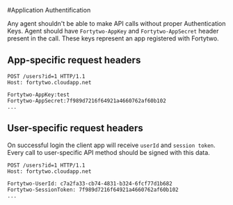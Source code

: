 #Application Authentification

Any agent shouldn't be able to make API calls without proper Authentication Keys.
Agent should have `Fortytwo-AppKey` and `Fortytwo-AppSecret` header present in the call. These keys represent an app registered with Fortytwo.
  
## App-specific request headers 
```http 
POST /users?id=1 HTTP/1.1
Host: fortytwo.cloudapp.net
  
Fortytwo-AppKey:test
Fortytwo-AppSecret:7f989d7216f64921a4660762af60b102
...
```

## User-specific request headers 

On successful login the client app will receive `userId` and `session token`. Every call to user-specific API method
should be signed with this data.


```http 
POST /users?id=1 HTTP/1.1
Host: fortytwo.cloudapp.net

Fortytwo-UserId: c7a2fa33-cb74-4831-b324-6fcf77d1b682
Fortytwo-SessionToken: 7f989d7216f64921a4660762af60b102
...
```
